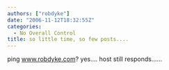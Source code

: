 ```yaml
---
authors: ["robdyke"]
date: "2006-11-12T18:32:55Z"
categories:
  - No Overall Control
title: so little time, so few posts....
---
```

ping www.robdyke.com? yes.... host still responds......
